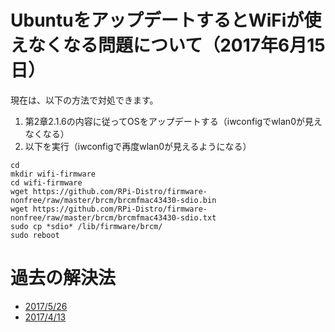 # UbuntuをアップデートするとWiFiが使えなくなる問題について（2017年6月15日）

現在は、以下の方法で対処できます。

1. 第2章2.1.6の内容に従ってOSをアップデートする（iwconfigでwlan0が見えなくなる）
1. 以下を実行（iwconfigで再度wlan0が見えるようになる）

```
cd
mkdir wifi-firmware
cd wifi-firmware
wget https://github.com/RPi-Distro/firmware-nonfree/raw/master/brcm/brcmfmac43430-sdio.bin
wget https://github.com/RPi-Distro/firmware-nonfree/raw/master/brcm/brcmfmac43430-sdio.txt
sudo cp *sdio* /lib/firmware/brcm/
sudo reboot
```

# 過去の解決法

* [2017/5/26](https://github.com/ryuichiueda/raspimouse_book_info/blob/master/trouble_reports/20170528_wifiproblem.md)
* [2017/4/13](https://github.com/ryuichiueda/raspimouse_book_info/blob/master/trouble_reports/20170413_wifiproblem.md)
